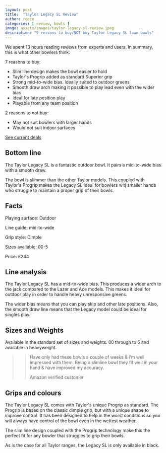 ```yaml
---
layout: post
title:  "Taylor Legacy SL Review"
author: reece
categories: [ review, bowls ]
image: assets/images/taylor-legacy-sl-review.jpeg
description: "9 reasons to buy/NOT buy Taylor Legacy SL lawn bowls"
---
```


<div class="overview" markdown="1">

We spent  13 hours reading reviews from experts and users. In summary, this is what other bowlers think:

7 reasons to buy:
* Slim line design makes the bowl easier to hold
* Taylor's Progrip added as standard
Superior grip 
* Strong mid-to-wide bias. Ideally suited to outdoor greens
* Smooth draw arch making it possible to play lead even with the wider bias
* Ideal for late position play
* Playable from any team position

2 reasons to not buy:
* May not suit bowlers with larger hands
* Would not suit indoor surfaces

<div class="stars">
  <i class="fas fa-star"></i>
  <i class="fas fa-star"></i>
  <i class="fas fa-star"></i>
  <i class="fas fa-star"></i>
  <i class="fas fa-star"></i>
</div>


<a href=""  class="btn more"  target="_blank">See current deals</a>

</div>


## Bottom line

The Taylor Legacy SL is a fantastic outdoor bowl. It pairs a mid-to-wide bias with a smooth draw.

The bowl is slimmer than the other Taylor models. This coupled with Taylor's Progrip makes the Legacy SL ideal for bowlers witj smaller hands who struggle to maintain a proper grip of their bowls.


## Facts

Playing surface: Outdoor

Line guide: mid-to-wide

Grip style: Dimple

Sizes available: 00-5

Price: £244


## Line analysis

The Taylor Legacy SL has a mid-to-wide bias. This produces a wider arch to the jack compared to the Lazer and Ace models. This makes it ideal for outdoor play in order to handle heavy unresponsive greens.

The wider bias means that you can play skip and other late positions. Also, the smooth draw line means that the Legacy model could be ideal for singles play. 


## Sizes and Weights

Available in the standard set of sizes and weights. 00 through to 5 and available in heavyweight.

>> Have only had these bowls a couple of weeks & I'm well impressed with them.
Being a slimline bowl they fit well in your hand & have improved my accuracy.
>>
>> Amazon verified customer

## Grips and colours

The Taylor Legacy SL comes with Taylor's unique Progrip as standard. The Progrip is based on the classic dimple grip, but with a unique shape to improve control. It has been designed to help in the worst conditions so you will always have control of the bowl even in the wettest weather.

The slim line design coupled with the Progrip technology make this the perfect fit for any bowler that struggles to grip their bowls. 

As is the case for all Taylor ranges, the Legacy SL is only available in black. 

